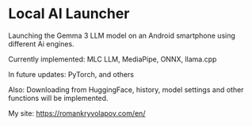 # Local AI Launcher

Launching the Gemma 3 LLM model on an Android smartphone using different Ai engines. 

Currently implemented: 
MLC LLM, 
MediaPipe, 
ONNX,
llama.cpp

In future updates:
PyTorch, 
and others

Also: 
Downloading from HuggingFace, 
history, 
model settings 
and other functions will be implemented.

My site:
https://romankryvolapov.com/en/ 
